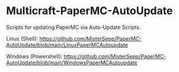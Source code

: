 # Multicraft-PaperMC-AutoUpdate

Scripts for updating PaperMC via Auto-Update Scripts.

Linux (Shell):
https://github.com/MisterSepp/PaperMC-AutoUpdate/blob/main/LinuxPaperMCAutoupdate

Windows (Powershell):
https://github.com/MisterSepp/PaperMC-AutoUpdate/blob/main/WindowsPaperMCAutoupdate

